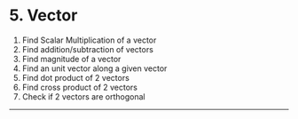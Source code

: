 # 5. Vector

1. Find Scalar Multiplication of a vector
2. Find addition/subtraction of vectors
3. Find magnitude of a vector
4. Find an unit vector along a given vector
5. Find dot product of 2 vectors
6. Find cross product of 2 vectors
7. Check if 2 vectors are orthogonal

---